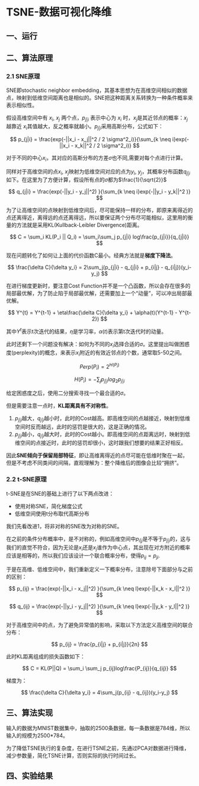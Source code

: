 # TSNE-数据可视化降维

## 一、运行

## 二、算法原理

### 2.1 SNE原理

SNE即stochastic neighbor embedding，其基本思想为在高维空间相似的数据点，映射到低维空间距离也是相似的。SNE把这种距离关系转换为一种条件概率来表示相似性。

假设高维空间中有 $x_i$, $x_j$ 两个点，$p_{j|i}$ 表示中心为 $x_i$ 时，$x_j$是其近邻点的概率：$x_j$ 越靠近 $x_i$其值越大，反之概率就越小。$p_{j|i}$采用高斯分布，公式如下：

$$
p_{j|i} = \frac{exp(-||x_i - x_j||^2 / 2 \sigma^2_i)}{\sum_{k \neq i}exp(-||x_i - x_k||^2 / 2 \sigma^2_i)}
$$

对于不同的中心$x_i$，其对应的高斯分布的方差$\sigma$也不同,需要对每个点进行计算。

同样对于高维空间的点$x_i$, $x_j$映射为低维空间对应的点为$y_i$, $y_j$，其概率分布函数$q_{j|i}$如下。在这里为了方便计算，假设所有点的$\sigma$都为$\frac{1}{\sqrt{2}}$

$$
q_{j|i} = \frac{exp(-||y_i - y_j||^2) }{\sum_{k \neq i}exp(-||y_i - y_k||^2 )}
$$

为了让高维空间的点映射到低维空间后，尽可能保持一样的分布，即原来离得近的点还离得近，离得远的点还离得远，所以要保证两个分布尽可能相似，这里用的衡量的方法就是采用KL(Kullback-Leibler Divergence)距离。

$$
C = \sum_i KL(P_i || Q_i) = \sum_i\sum_j p_{j|i} log\frac{p_{j|i}}{q_{j|i}}
$$

现在问题转化了如何让上面的代价函数C最小。经典方法就是**梯度下降法**。

$$
\frac{\delta C}{\delta y_i} = 2\sum_j(p_{j|i} - q_{j|i} + p_{i|j} - q_{i|j})(y_i-y_j)
$$

在进行梯度更新时，要注意Cost Function并不是一个凸函数，所以会存在很多的局部最优解，为了防止陷于局部最优解，还需要加上一个“动量”，可以冲出局部最优解。

$$
Y^{t} = Y^{t-1} + \eta\frac{\delta C}{\delta y_i}  + \alpha(t)(Y^{t-1} - Y^{t-2})
$$

其中$Y^{t}$表示t次迭代的结果，$\eta$是学习率，$\alpha(t)$表示第t次迭代时的动量。

此时还剩下一个问题没有解决：如何为不同的$x_i$选择合适的$\sigma$。这里提出叫做困惑度(perplexity)的概念，来表示$x_i$附近的有效近邻点的个数，通常取5-50之间。

$$
Perp(P_i) = 2^{H(P_i)}
$$

$$
H(P_i)= - \sum_j {p_{j|i}}log_2{p_{j|i}}
$$

给定困惑度之后，使用二分搜索寻找一个最合适的$\sigma$。

但是需要注意一点时，**KL距离具有不对称性**。

1. $p_{j|i}$越大，$q_{j|i}$越小时，此时的Cost越高。即高维空间的点越接近，映射到低维空间时反而越远，此时的惩罚是很大的，这是正确的情况。
2. $p_{j|i}$越小，$q_{j|i}$越大时，此时的Cost越小。即高维空间的点距离远时，映射到低维空间的点接近时，此时的惩罚却很小，这时跟我们想要的结果正好相反。

因此**SNE倾向于保留局部特征**，即让高维离得近的点尽可能在低维时聚在一起，但是不考虑不同类间的间隔，直观理解为：整个降维后的图像会比较“拥挤”。

### 2.2 t-SNE原理

t-SNE是在SNE的基础上进行了以下两点改进：

- 使用对称SNE，简化梯度公式
- 低维空间使用t分布取代高斯分布

我们先看改进1，将非对称的SNE改为对称的SNE。

在之前的条件分布概率中，是不对称的，例如高维空间中$p_{i|j}$是不等于$p_{j|i}$的，这与我们的直觉不符合，因为无论是$x_i$还是$x_j$谁作为中心点，其出现在对方附近的概率应该是相等的，所以我们应该设计一个联合概率分布，使得$p_{ij} = p_{ji}$.

于是在高维、低维空间中，我们重新定义一下概率分布，注意除号下面部分与之前的区别：

$$
p_{ij} = \frac{exp(-||x_i - x_j||^2) }{\sum_{k \neq l}exp(-||x_k - x_l||^2 )}
$$

$$
q_{ij} = \frac{exp(-||y_i - y_j||^2) }{\sum_{k \neq l}exp(-||y_k - y_l||^2 )}
$$

对于高维空间中的点，为了避免异常值的影响，采取以下方法定义高维空间的联合分布：

$$
p_{ij} = \frac{p_{i|j} + p_{i|j}}{2n}
$$

此时KL距离组成的损失函数如下：

$$
C = KL(P||Q) = \sum_i \sum_j p_{ij}log\frac{P_{ij}}{q_{ij}}
$$

梯度为：

$$
\frac{\delta C}{\delta y_i} = 4\sum_j(p_{ij} - q_{ij})(y_i-y_j)
$$

## 三、算法实现

输入的数据为MNIST数据集中，抽取的2500条数据，每一条数据是784维，所以输入的规模为2500*784。

为了降低TSNE执行的复杂度，在进行TSNE之前，先通过PCA对数据进行降维，减少参数量，简化TSNE计算，否则实际的执行时间过长。

## 四、实验结果